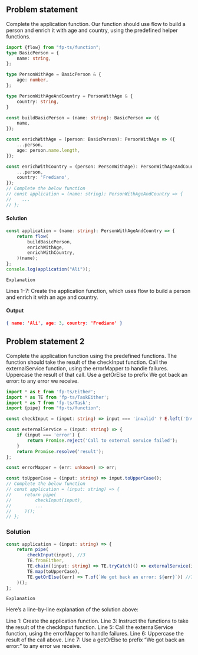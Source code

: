 ## Problem statement

Complete the application function.
Our function should use flow to build a person and enrich it with age and country, using the predefined helper functions.

```ts
import {flow} from "fp-ts/function";
type BasicPerson = {
    name: string,
};

type PersonWithAge = BasicPerson & {
    age: number,
};

type PersonWithAgeAndCountry = PersonWithAge & {
    country: string,
}

const buildBasicPerson = (name: string): BasicPerson => ({
    name,
});

const enrichWithAge = (person: BasicPerson): PersonWithAge => ({
    ...person,
    age: person.name.length,
});

const enrichWithCountry = (person: PersonWithAge): PersonWithAgeAndCountry => ({
    ...person,
    country: 'Frediano',
});
// Complete the below function
// const application = (name: string): PersonWithAgeAndCountry => {
//    ...
// };
```

#### Solution

```ts
const application = (name: string): PersonWithAgeAndCountry => {
    return flow(
        buildBasicPerson,
        enrichWithAge,
        enrichWithCountry,
    )(name);
};
console.log(application("Ali"));
```

`Explanation`

Lines 1–7: Create the application function, which uses flow to build a person and enrich it with an age and country.

#### Output

```json
{ name: 'Ali', age: 3, country: 'Frediano' }
```

## Problem statement 2

Complete the application function using the predefined functions.
The function should take the result of the checkInput function.
Call the externalService function, using the errorMapper to handle failures.
Uppercase the result of that call.
Use a getOrElse to prefix We got back an error: to any error we receive.

```ts
import * as E from 'fp-ts/Either';
import * as TE from 'fp-ts/TaskEither';
import * as T from 'fp-ts/Task';
import {pipe} from "fp-ts/function";

const checkInput = (input: string) => input === 'invalid' ? E.left('Invalid input') : E.right(input);

const externalService = (input: string) => {
    if (input === 'error') {
        return Promise.reject('Call to external service failed');
    }
    return Promise.resolve('result');
};

const errorMapper = (err: unknown) => err;

const toUpperCase = (input: string) => input.toUpperCase();
// Complete the below function
// const application = (input: string) => {
//     return pipe(
//         checkInput(input),
//         ...
//     )();
// };

```

### Solution

```ts
const application = (input: string) => {
    return pipe(
        checkInput(input), //3
        TE.fromEither,
        TE.chain((input: string) => TE.tryCatch(() => externalService(input), errorMapper)),
        TE.map(toUpperCase),
        TE.getOrElse((err) => T.of(`We got back an error: ${err}`)) //7
    )();
};

```

`Explanation`

Here’s a line-by-line explanation of the solution above:

Line 1: Create the application function.
Line 3: Instruct the functions to take the result of the checkInput function.
Line 5: Call the externalService function, using the errorMapper to handle failures.
Line 6: Uppercase the result of the call above.
Line 7: Use a getOrElse to prefix “We got back an error:” to any error we receive.

